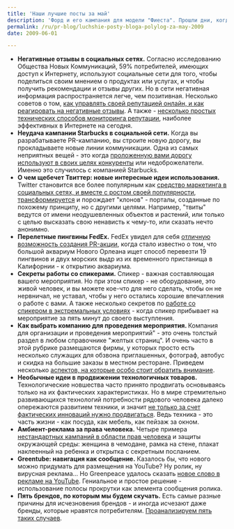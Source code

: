 ```yaml
---
title: 'Наши лучшие посты за май'
description: 'Форд и его кампания для модели "Фиеста". Прошли дни, когда вы могли похвастаться новой машиной только соседу и коллегам на работе. Теперь информация об этом распространяется по социальным сетям - <a href="/ru/pr-blog/ford-fiesta-social-media">чем и воспользовалась компания Ford</a>. На шесть месяцев Ford отдает ключи от своей новой машины - Fiesta - сотне активных участников социальных сетей. Эти "агенты", как их называет Форд, должны записывать свои впечатления и факты об использовании машины в своих блогах - причем как хорошие, так и плохие отзывы.'
permalink: /ru/pr-blog/luchshie-posty-bloga-polylog-za-may-2009
date: 2009-06-01

---
```


<ul>
<li><strong>Негативные отзывы в социальных сетях.</strong> Согласно исследованию Общества Новых Коммуникаций, 59% потребителей, имеющих доступ к Интернету, используют социальные сети для того, чтобы поделиться своим мнением о продуктах или услугах, и чтобы получить рекомендации и отзывы других. Но в сети негативная информация распространяется легче, чем позитивная. Несколько советов о том, <a href="/ru/pr-blog/WOM-management">как управлять своей репутацией онлайн, и как реагировать на негативные отзывы</a>. А также - <a href="/ru/pr-blog/Monitoring-Reputation">несколько простых технических способов мониторинга репутации</a>, наиболее эффективных в Интернете на сегодня.</li>
<li><strong>Неудача кампании Starbucks в социальной сети.</strong> Когда вы разрабатываете PR-кампанию, вы строите новую дорогу, вы прокладываете новые линии коммуникации. Одна из самых неприятных вещей - это когда <a href="/ru/pr-blog/Starbucks-social-media-fail">проложенную вами дорогу используют в своих целях конкуренты</a>  или недоброжелатели. Именно это случилось с компанией Starbucks.</li>
<li><strong>О чем щебечет Твиттер: новые интересные идеи использования.</strong> Twitter становится все более популярным как <a href="/ru/pr-blog/5-ideas-based-on-twitter">средство маркетинга в социальных сетях, и вместе с ростом своей популярности, трансформируется</a> и порождает "клонов" - порталы, созданные по похожему принципу, но с другими целями. Например, "твиты" ведутся  от имени неодушевленных объектов и растений, или только с целью высказать свою ненависть к чему-то, или сказать нечто анонимно.</li>
<li><strong>Перелетные пингвины FedEx.</strong> FedEx увидел для себя <a href="/ru/pr-blog/Fedex-penguin-flight">отличную возможность создания PR-акции</a>, когда стало известно о том, что большой аквариум Нового Орлеана ищет способ перевезти 19 пингвинов и двух морских выдр из их временного пристанища в Калифорнии - к открытию аквариума.</li>
<li><strong>Секреты работы со спикерами.</strong> Спикер - важная составляющая вашего мероприятия. Но при этом спикер - не оборудование, это живой человек, и вы можете кое-что для него сделать, чтобы он не нервничал, не уставал, чтобы у него остались хорошие впечатления о работе с вами. А также несколько секретов по <a href="/ru/pr-blog/speakers-tips">работе со спикером в экстремальных условиях</a> - когда спикер прибывает на мероприятие за пять минут до своего выступления.   </li>
<li><strong>Как выбрать компанию для проведения мероприятия. </strong>Компания для организации и проведения мероприятий" - это очень толстый раздел в любом справочнике "желтых страниц". И очень часто в этой рубрике размещаются фирмы, у которых просто есть несколько служащих для обзвона приглашенных, фотограф, автобус и скидка на большие заказы в местном ресторане. Приведем несколько <a href="/ru/pr-blog/choosing-event-management-company">аспектов, на которые особо стоит обратить внимание</a>.</li>
<li><strong>Необычные идеи в продвижении технологичных товаров. </strong> Технологические новшества часто принято продвигать основываясь только на их фактических характеристиках. Но в мире стремительно развивающихся технологий потребности рядового человека далеко опережаются развитием техники, и значит <a href="/ru/pr-blog/hi-tech-promotion">не только за счет фактических инноваций нужно продвигаться</a>. Ведь техника - это часть жизни - как посуда, как мебель, как пейзаж за окном. </li>
<li><strong>Амбиент-реклама за права человека.</strong> Четыре примера <a href="/ru/pr-blog/human-rights-ambient-advertising">нестандартных кампаний в области прав человека</a> и защиты окружающей среды: женщина в чемодане, рамка на стене, плакат наклеенный на ребенка и открытка с секретным посланием.</li>
<li><strong>Greentube: навигация как сообщение.</strong> Казалось бы, что нового можно придумать для размещения на YouTube? Ну ролик, ну вирусная реклама... Но Greenpeace удалось сказать <a href="/ru/pr-blog/greentube-viral">новое слово в рекламе на YouTube</a>. Гениальное и простое решение - использование полосы прокрутки как элемента сообщения ролика.</li>
<li><strong>Пять брендов, по которым мы будем скучать.</strong> Есть самые разные причины для исчезновения брендов - и иногда исчезают даже бренды, которые нравятся потребителям. <a href="/ru/pr-blog/5-brands-we-will-miss">Проанализируем пять таких случаев</a>.</li>
</ul>

